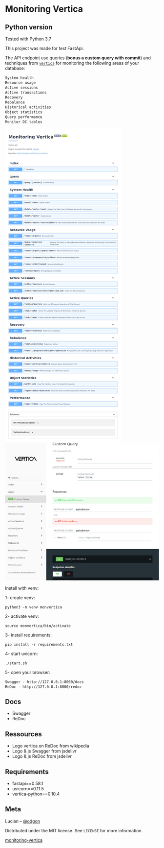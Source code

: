# Monitoring Vertica

Python version
--------------

Tested with Python 3.7

This project was made for test FastApi.

The API endpoint use queries (**bonus a custom query with commit**) and techniques from [`vertica`](https://www.vertica.com/kb/Best-Practices-for-Monitoring-Vertica/Content/BestPractices/BestPracticesforMonitoringVertica.htm) for monitoring the following areas of your database:

    System health
    Resource usage
    Active sessions
    Active transactions
    Recovery
    Rebalance
    Historical activities
    Object statistics
    Query performance
    Monitor DC tables


![](screens/doc.png)
![](screens/redoc.png)


Install with venv:

1- create venv:

    python3 -m venv monvertica
    
2- activate venv:

    source monvertica/bin/activate
    
3- install requirements:

    pip install -r requirements.txt
    
4- start uvicorn:

    ./start.sh

5- open your browser:

    Swagger - http://127.0.0.1:8000/docs
    ReDoc - http://127.0.0.1:8000/redoc

## Docs

* Swagger
* ReDoc

## Ressources

* Logo vertica on ReDoc from wikipedia
* Logo & js Swagger from jsdelivr
* Logo & js ReDoc from jsdelivr

## Requirements

* fastapi==0.58.1
* uvicorn==0.11.5
* vertica-python==0.10.4

## Meta

Lucian – [@odgon](https://twitter.com/odgon)

Distributed under the MIT license. See ``LICENSE`` for more information.

[monitoring-vertica](https://github.com/odgon/monitoring-vertica)